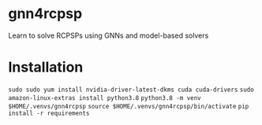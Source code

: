 # gnn4rcpsp
Learn to solve RCPSPs using GNNs and model-based solvers

# Installation
`sudo sudo yum install nvidia-driver-latest-dkms cuda cuda-drivers`
`sudo amazon-linux-extras install python3.8`
`python3.8 -m venv $HOME/.venvs/gnn4rcpsp`
`source $HOME/.venvs/gnn4rcpsp/bin/activate`
`pip install -r requirements`
